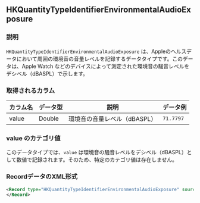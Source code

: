 ## HKQuantityTypeIdentifierEnvironmentalAudioExposure

### 説明
`HKQuantityTypeIdentifierEnvironmentalAudioExposure` は、Appleのヘルスデータにおいて周囲の環境音の音量レベルを記録するデータタイプです。このデータは、Apple Watch などのデバイスによって測定された環境音の騒音レベルをデシベル（dBASPL）で示します。

### 取得されるカラム

| カラム名 | データ型 | 説明                         | データ例  |
| -------- | -------- | ---------------------------- | --------- |
| value    | Double   | 環境音の音量レベル（dBASPL） | `71.7797` |

### value のカテゴリ値

このデータタイプでは、`value` は環境音の騒音レベルをデシベル（dBASPL）として数値で記録されます。そのため、特定のカテゴリ値は存在しません。

### RecordデータのXML形式

```xml
<Record type="HKQuantityTypeIdentifierEnvironmentalAudioExposure" sourceName="my’s Apple Watch" sourceVersion="10.6.1" device="<<HKDevice: 0x3037e4e60>, name:Apple Watch, manufacturer:Apple Inc., model:Watch, hardware:Watch6,10, software:10.6.1, creation date:2024-08-24 17:12:03 +0000>" unit="dBASPL" creationDate="2025-01-01 00:28:18 +0900" startDate="2025-01-01 00:23:43 +0900" endDate="2025-01-01 00:53:43 +0900" value="71.7797">
</Record>
```
